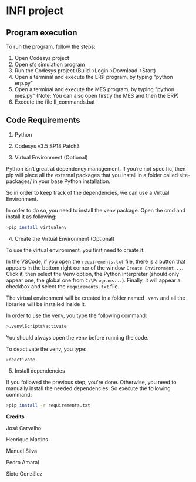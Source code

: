 # INFI project

## Program execution

To run the program, follow the steps:

1. Open Codesys project
2. Open sfs simulation program
3. Run the Codesys project (Build->Login->Download->Start)
4. Open a terminal and execute the ERP program, by typing "python erp.py"
5. Open a terminal and execute the MES program, by typing "python mes.py"
(Note: You can also open firstly the MES and then the ERP)
6. Execute the file II_commands.bat

## Code Requirements

1. Python

2. Codesys v3.5 SP18 Patch3

3. Virtual Environment (Optional)

Python isn’t great at dependency management. If you’re not specific, then pip will place all the external packages that you install in a folder called site-packages/ in your base Python installation.

So in order to keep track of the dependencies, we can use a Virtual Environment.

In order to do so, you need to install the venv package. Open the cmd and install it as following:

```sh
>pip install virtualenv
```

4. Create the Virtual Environment (Optional)

To use the virtual environment, you first need to create it.

In the VSCode, if you open the `requirements.txt` file, there is a button that appears in the bottom right corner of the window `Create Environment...`. Click it, then select the Venv option, the Python interpreter (should only appear one, the global one from `C:\Programs...`). Finally, it will appear a checkbox and select the `requirements.txt` file.

The virtual environment will be created in a folder named `.venv` and all the libraries will be installed inside it.



In order to use the venv, you type the following command:

```sh
>.venv\Scripts\activate
```

You should always open the venv before running the code.

To deactivate the venv, you type:

```sh
>deactivate
```
5. Install dependencies

If you followed the previous step, you're done.
Otherwise, you need to manually install the needed dependencies. So execute the following command:

```sh
>pip install -r requirements.txt
```

**Credits**

José Carvalho

Henrique Martins

Manuel Silva

Pedro Amaral

Sixto González
